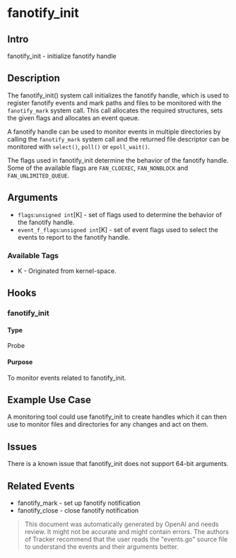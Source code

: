 
# fanotify_init

## Intro
fanotify_init - initialize fanotify handle

## Description
The fanotify_init() system call initializes the fanotify handle, which is  used  to  register  fanotify  events  and  mark  paths  and  files  to  be  monitored with the `fanotify_mark` system call. This call allocates the required structures, sets the given flags and allocates an event queue.

A fanotify handle can be used to monitor events in multiple directories by calling the `fanotify_mark` system call and the returned file descriptor can be monitored with `select()`, `poll()` or `epoll_wait()`.

The flags used in fanotify_init determine the behavior of the fanotify handle. Some of the available flags are `FAN_CLOEXEC`, `FAN_NONBLOCK` and `FAN_UNLIMITED_QUEUE`.

## Arguments
* `flags`:`unsigned int`[K] - set of flags used to determine the behavior of the fanotify handle.
* `event_f_flags`:`unsigned int`[K] - set of event flags used to select the events to report to the fanotify handle.

### Available Tags
* K - Originated from kernel-space.

## Hooks
### fanotify_init
#### Type
Probe
#### Purpose
To monitor events related to fanotify_init.

## Example Use Case
A monitoring tool could use fanotify_init to create handles which it can then use to monitor files and directories for any changes and act on them.

## Issues
There is a known issue that fanotify_init does not support 64-bit arguments.

## Related Events
* fanotify_mark - set up fanotify notification
* fanotify_close - close fanotify notification

> This document was automatically generated by OpenAI and needs review. It might
> not be accurate and might contain errors. The authors of Tracker recommend that
> the user reads the "events.go" source file to understand the events and their
> arguments better.
